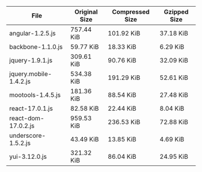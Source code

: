 | File | Original Size | Compressed Size | Gzipped Size |
| --- | --- | --- | --- |
| angular-1.2.5.js | 757.44 KiB | 101.92 KiB | 37.18 KiB |
| backbone-1.1.0.js | 59.77 KiB | 18.33 KiB | 6.29 KiB |
| jquery-1.9.1.js | 309.61 KiB | 90.76 KiB | 32.09 KiB |
| jquery.mobile-1.4.2.js | 534.38 KiB | 191.29 KiB | 52.61 KiB |
| mootools-1.4.5.js | 181.36 KiB | 88.54 KiB | 27.48 KiB |
| react-17.0.1.js | 82.58 KiB | 22.44 KiB | 8.04 KiB |
| react-dom-17.0.2.js | 959.53 KiB | 236.53 KiB | 72.88 KiB |
| underscore-1.5.2.js | 43.49 KiB | 13.85 KiB | 4.69 KiB |
| yui-3.12.0.js | 321.32 KiB | 86.04 KiB | 24.95 KiB |
